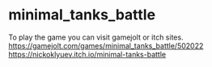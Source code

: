 # minimal_tanks_battle
To play the game you can visit gamejolt or itch sites.
https://gamejolt.com/games/minimal_tanks_battle/502022
https://nickoklyuev.itch.io/minimal-tanks-battle
